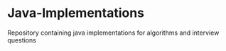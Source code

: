 # Java-Implementations
Repository containing java implementations for algorithms and interview questions
